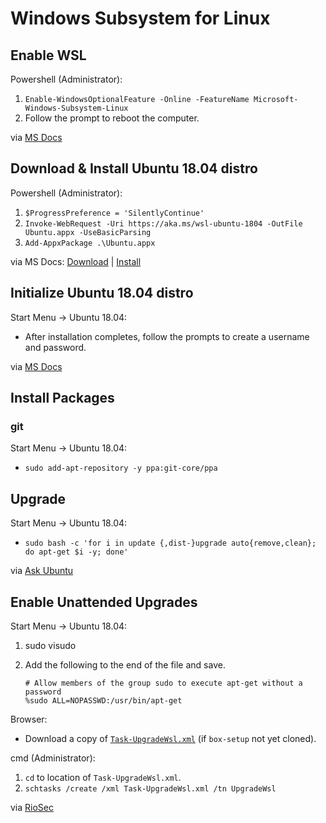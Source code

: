 # Windows Subsystem for Linux

## Enable WSL

Powershell (Administrator):
 1. `Enable-WindowsOptionalFeature -Online -FeatureName Microsoft-Windows-Subsystem-Linux`
 2. Follow the prompt to reboot the computer.

via [MS Docs](https://docs.microsoft.com/en-us/windows/wsl/install-win10#install-the-windows-subsystem-for-linux)

## Download & Install Ubuntu 18.04 distro

Powershell (Administrator):
 1. `$ProgressPreference = 'SilentlyContinue'`
 2. `Invoke-WebRequest -Uri https://aka.ms/wsl-ubuntu-1804 -OutFile Ubuntu.appx -UseBasicParsing`
 3. `Add-AppxPackage .\Ubuntu.appx`

via MS Docs: [Download](https://docs.microsoft.com/en-us/windows/wsl/install-manual#downloading-distros-via-the-command-line) | [Install](https://docs.microsoft.com/en-us/windows/wsl/install-manual#installing-your-distro)

## Initialize Ubuntu 18.04 distro

Start Menu -> Ubuntu 18.04:
 - After installation completes, follow the prompts to create a username and password.

via [MS Docs](https://docs.microsoft.com/en-us/windows/wsl/initialize-distro)

## Install Packages

### git

Start Menu -> Ubuntu 18.04:
 - `sudo add-apt-repository -y ppa:git-core/ppa`

## Upgrade

Start Menu -> Ubuntu 18.04:
 - `sudo bash -c 'for i in update {,dist-}upgrade auto{remove,clean}; do apt-get $i -y; done'`
 
 via [Ask Ubuntu](https://askubuntu.com/a/846968)
 
## Enable Unattended Upgrades

Start Menu -> Ubuntu 18.04:
 1. sudo visudo
 2. Add the following to the end of the file and save.

    ```
    # Allow members of the group sudo to execute apt-get without a password
    %sudo ALL=NOPASSWD:/usr/bin/apt-get
    ```

Browser:
 - Download a copy of [`Task-UpgradeWsl.xml`](https://github.com/collinbarrett/box-setup/blob/master/wsl/Task-UpgradeWsl.xml) (if `box-setup` not yet cloned).

cmd (Administrator):
 
 1. `cd` to location of `Task-UpgradeWsl.xml`.
 2. `schtasks /create /xml Task-UpgradeWsl.xml /tn UpgradeWsl`

via [RioSec](http://www.riosec.com/articles/automatingupdatesforbashonubuntuonwindows10)

